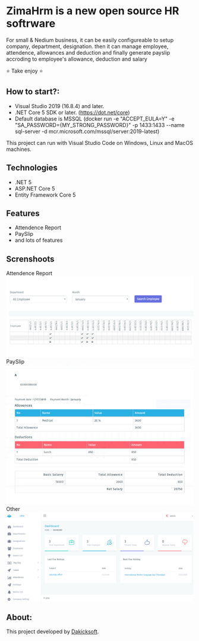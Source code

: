 # ZimaHrm is a new open source HR softrware

For small & Nedium business, it can be easily configureable to setup company, department, designation. then it can manage employee, attendence, allowances and deduction and finally generate payslip accroding to employee's allowance, deduction and salary


:star: Take enjoy :star:

## How to start?:
- Visual Studio 2019 (16.8.4) and later.
- .NET Core 5 SDK or later. (https://dot.net/core)
- Default database is MSSQL (docker run -e "ACCEPT_EULA=Y" -e "SA_PASSWORD={MY_STRONG_PASSWORD}" -p 1433:1433 --name sql-server -d mcr.microsoft.com/mssql/server:2019-latest)


This project can run with Visual Studio Code on Windows, Linux and MacOS machines.

## Technologies

- .NET 5
- ASP.NET Core 5
- Entity Framework Core 5


## Features

- Attendence Report
- PaySlip
- and lots of features

## Screnshoots
Attendence Report<br/>
![Attendence Report](https://github.com/Dakicksoft/ZimaHrm/blob/0e5861932a05ccf8b37e5ca4abfc0825fd3fb3dd/ZimaHrm.Web/wwwroot/adminFront/img/att.png)
<br/>
PaySlip<br/>
![PaySlip](https://github.com/Dakicksoft/ZimaHrm/blob/0e5861932a05ccf8b37e5ca4abfc0825fd3fb3dd/ZimaHrm.Web/wwwroot/adminFront/img/payslipPNG.PNG)
<br/>
Other<br/>
![Other](https://github.com/Dakicksoft/ZimaHrm/blob/0e5861932a05ccf8b37e5ca4abfc0825fd3fb3dd/ZimaHrm.Web/wwwroot/adminFront/img/lots.PNG)
<br/>
## About:
This project developed by [Dakicksoft](https://dakicksoft.com).
